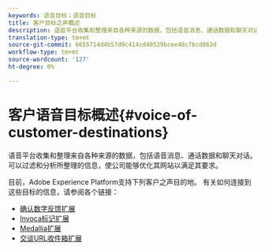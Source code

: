 ```yaml
---
keywords: 语音目标；语音目标
title: 客户目标之声概述
description: 语音平台收集和整理来自各种来源的数据，包括语音消息、通话数据和聊天对话。 可以过滤和分析所整理的信息，使公司能够优化其网站以满足其要求。
translation-type: tm+mt
source-git-commit: 6655714d4b57d9c414cd40529bcee48c7bcd862d
workflow-type: tm+mt
source-wordcount: '127'
ht-degree: 0%

---
```



# 客户语音目标概述{#voice-of-customer-destinations}

语音平台收集和整理来自各种来源的数据，包括语音消息、通话数据和聊天对话。 可以过滤和分析所整理的信息，使公司能够优化其网站以满足其要求。

目前，Adobe Experience Platform支持下列客户之声目的地。 有关如何连接到这些目标的信息，请参阅各个链接：

- [确认数字反馈扩展](./confirmit-digital-feedback.md)
- [Invoca标记扩展](./invoca.md)
- [Medallia扩展](./medallia.md)
- [交谈URL收件箱扩展](./talkurl.md)
